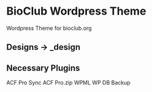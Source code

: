 # BioClub Wordpress Theme

Wordpress Theme for bioclub.org

## Designs -> _design

## Necessary Plugins
ACF Pro Sync
ACF Pro.zip
WPML
WP DB Backup

